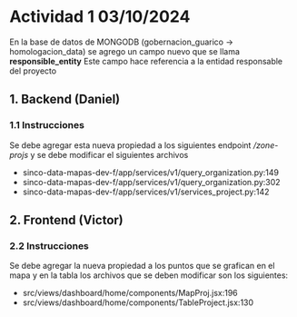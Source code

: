 # Actividad 1 03/10/2024

En la base de datos de MONGODB (gobernacion_guarico -> homologacion_data) se agrego un campo nuevo que se llama **responsible_entity** Este campo hace referencia a la entidad responsable del proyecto

## 1. Backend (Daniel)

### 1.1 Instrucciones

Se debe agregar esta nueva propiedad a los siguientes endpoint */zone-projs*
y se debe modificar el siguientes archivos

* sinco-data-mapas-dev-f/app/services/v1/query_organization.py:149
* sinco-data-mapas-dev-f/app/services/v1/query_organization.py:302
* sinco-data-mapas-dev-f/app/services/v1/services_project.py:142


## 2. Frontend (Victor)

### 2.2 Instrucciones

Se debe agregar la nueva propiedad a los puntos que se grafican en el mapa y en la tabla los archivos que se deben modificar son los siguientes:

* src/views/dashboard/home/components/MapProj.jsx:196
* src/views/dashboard/home/components/TableProject.jsx:130
